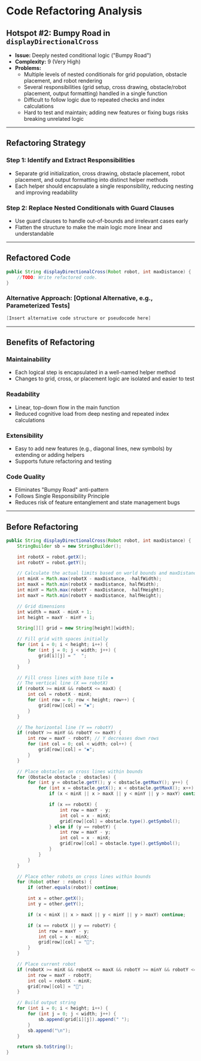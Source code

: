 # Code Refactoring Analysis

## **Hotspot #2: Bumpy Road in `displayDirectionalCross`**
- **Issue:** Deeply nested conditional logic ("Bumpy Road")
- **Complexity:** 9 (Very High)
- **Problems:**
  - Multiple levels of nested conditionals for grid population, obstacle placement, and robot rendering
  - Several responsibilities (grid setup, cross drawing, obstacle/robot placement, output formatting) handled in a single function
  - Difficult to follow logic due to repeated checks and index calculations
  - Hard to test and maintain; adding new features or fixing bugs risks breaking unrelated logic

---

## Refactoring Strategy

### **Step 1: Identify and Extract Responsibilities**
- Separate grid initialization, cross drawing, obstacle placement, robot placement, and output formatting into distinct helper methods
- Each helper should encapsulate a single responsibility, reducing nesting and improving readability

### **Step 2: Replace Nested Conditionals with Guard Clauses**
- Use guard clauses to handle out-of-bounds and irrelevant cases early
- Flatten the structure to make the main logic more linear and understandable

---

## Refactored Code

```java
public String displayDirectionalCross(Robot robot, int maxDistance) {
    //TODO: Write refactored code.
}
```

### **Alternative Approach: [Optional Alternative, e.g., Parameterized Tests]**
```java
[Insert alternative code structure or pseudocode here]
```

---

## **Benefits of Refactoring**

### **Maintainability**
- Each logical step is encapsulated in a well-named helper method
- Changes to grid, cross, or placement logic are isolated and easier to test

### **Readability**
- Linear, top-down flow in the main function
- Reduced cognitive load from deep nesting and repeated index calculations

### **Extensibility**
- Easy to add new features (e.g., diagonal lines, new symbols) by extending or adding helpers
- Supports future refactoring and testing

### **Code Quality**
- Eliminates "Bumpy Road" anti-pattern
- Follows Single Responsibility Principle
- Reduces risk of feature entanglement and state management bugs

---

## **Before Refactoring**
```java
public String displayDirectionalCross(Robot robot, int maxDistance) {
    StringBuilder sb = new StringBuilder();

    int robotX = robot.getX();
    int robotY = robot.getY();

    // Calculate the actual limits based on world bounds and maxDistance
    int minX = Math.max(robotX - maxDistance, -halfWidth);
    int maxX = Math.min(robotX + maxDistance, halfWidth);
    int minY = Math.max(robotY - maxDistance, -halfHeight);
    int maxY = Math.min(robotY + maxDistance, halfHeight);

    // Grid dimensions
    int width = maxX - minX + 1;
    int height = maxY - minY + 1;

    String[][] grid = new String[height][width];

    // Fill grid with spaces initially
    for (int i = 0; i < height; i++) {
        for (int j = 0; j < width; j++) {
            grid[i][j] = "  ";
        }
    }

    // Fill cross lines with base tile ◾️
    // The vertical line (X == robotX)
    if (robotX >= minX && robotX <= maxX) {
        int col = robotX - minX;
        for (int row = 0; row < height; row++) {
            grid[row][col] = "◾️";
        }
    }

    // The horizontal line (Y == robotY)
    if (robotY >= minY && robotY <= maxY) {
        int row = maxY - robotY; // Y decreases down rows
        for (int col = 0; col < width; col++) {
            grid[row][col] = "◾️";
        }
    }

    // Place obstacles on cross lines within bounds
    for (Obstacle obstacle : obstacles) {
        for (int y = obstacle.getY(); y < obstacle.getMaxY(); y++) {
            for (int x = obstacle.getX(); x < obstacle.getMaxX(); x++) {
                if (x < minX || x > maxX || y < minY || y > maxY) continue;

                if (x == robotX) {
                    int row = maxY - y;
                    int col = x - minX;
                    grid[row][col] = obstacle.type().getSymbol();
                } else if (y == robotY) {
                    int row = maxY - y;
                    int col = x - minX;
                    grid[row][col] = obstacle.type().getSymbol();
                }
            }
        }
    }

    // Place other robots on cross lines within bounds
    for (Robot other : robots) {
        if (other.equals(robot)) continue;

        int x = other.getX();
        int y = other.getY();

        if (x < minX || x > maxX || y < minY || y > maxY) continue;

        if (x == robotX || y == robotY) {
            int row = maxY - y;
            int col = x - minX;
            grid[row][col] = "🤖";
        }
    }

    // Place current robot
    if (robotX >= minX && robotX <= maxX && robotY >= minY && robotY <= maxY) {
        int row = maxY - robotY;
        int col = robotX - minX;
        grid[row][col] = "🤖";
    }

    // Build output string
    for (int i = 0; i < height; i++) {
        for (int j = 0; j < width; j++) {
            sb.append(grid[i][j]).append(" ");
        }
        sb.append("\n");
    }

    return sb.toString();
}
```

